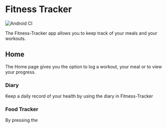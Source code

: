 # Fitness Tracker

![Android CI](https://github.com/MitchellTFord/Fitness-Tracker/workflows/Android%20CI/badge.svg?branch=master&event=push)

The Fitness-Tracker app allows you to keep track of your meals and your workouts. 

## Home
The Home page gives you the option to log a workout, your meal or to view your progress.

### Diary
Keep a daily record of your health by using the diary in Fitness-Tracker

### Food Tracker
By pressing the 